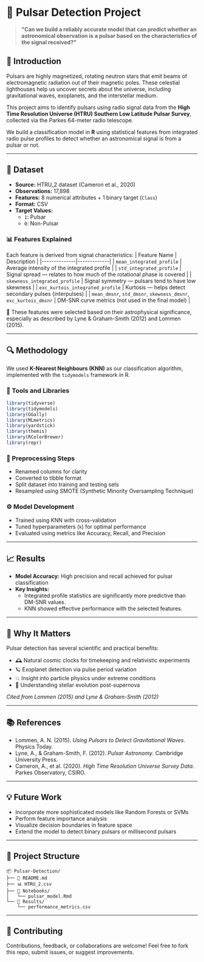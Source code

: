 # 🌌 Pulsar Detection Project

> **"Can we build a reliably accurate model that can predict whether an astronomical observation is a pulsar based on the characteristics of the signal received?"**

## 🚀 Introduction

Pulsars are highly magnetized, rotating neutron stars that emit beams of electromagnetic radiation out of their magnetic poles. These celestial lighthouses help us uncover secrets about the universe, including gravitational waves, exoplanets, and the interstellar medium.

This project aims to identify pulsars using radio signal data from the **High Time Resolution Universe (HTRU) Southern Low Latitude Pulsar Survey**, collected via the Parkes 64-meter radio telescope.

We build a classification model in **R** using statistical features from integrated radio pulse profiles to detect whether an astronomical signal is from a pulsar or not.

---

## 📂 Dataset

- **Source:** HTRU_2 dataset (Cameron et al., 2020)
- **Observations:** 17,898
- **Features:** 8 numerical attributes + 1 binary target (`Class`)
- **Format:** CSV
- **Target Values:**
  - `1`: Pulsar
  - `0`: Non-Pulsar

### 📊 Features Explained

Each feature is derived from signal characteristics:
| Feature Name | Description |
|--------------|-------------|
| `mean_integrated_profile` | Average intensity of the integrated profile |
| `std_integrated_profile` | Signal spread — relates to how much of the rotational phase is covered |
| `skewness_integrated_profile` | Signal symmetry — pulsars tend to have low skewness |
| `exc_kurtois_integrated_profile` | Kurtosis — helps detect secondary pulses (interpulses) |
| `mean_dmsnr`, `std_dmsnr`, `skewness_dmsnr`, `exc_kurtois_dmsnr` | DM-SNR curve metrics (not used in the final model) |

📌 These features were selected based on their astrophysical significance, especially as described by Lyne & Graham-Smith (2012) and Lommen (2015).

---

## 🔍 Methodology

We used **K-Nearest Neighbours (KNN)** as our classification algorithm, implemented with the `tidymodels` framework in R.

### 🧰 Tools and Libraries
```r
library(tidyverse)
library(tidymodels)
library(GGally)
library(MLmetrics)
library(yardstick)
library(themis)
library(RColorBrewer)
library(repr)
```

### 🧪 Preprocessing Steps
- Renamed columns for clarity
- Converted to tibble format
- Split dataset into training and testing sets
- Resampled using SMOTE (Synthetic Minority Oversampling Technique)

### ⚙️ Model Development
- Trained using KNN with cross-validation
- Tuned hyperparameters (`k`) for optimal performance
- Evaluated using metrics like Accuracy, Recall, and Precision

---

## 📈 Results

- **Model Accuracy:** High precision and recall achieved for pulsar classification
- **Key Insights:**
  - Integrated profile statistics are significantly more predictive than DM-SNR values.
  - KNN showed effective performance with the selected features.

---

## 🧠 Why It Matters

Pulsar detection has several scientific and practical benefits:

- 🕰️ Natural cosmic clocks for timekeeping and relativistic experiments
- 🪐 Exoplanet detection via pulse period variation
- 💥 Insight into particle physics under extreme conditions
- 🌠 Understanding stellar evolution post-supernova

_Cited from Lommen (2015) and Lyne & Graham-Smith (2012)_

---

## 📚 References

- Lommen, A. N. (2015). _Using Pulsars to Detect Gravitational Waves_. Physics Today.  
- Lyne, A., & Graham-Smith, F. (2012). _Pulsar Astronomy_. Cambridge University Press.  
- Cameron, A., et al. (2020). _High Time Resolution Universe Survey Data_. Parkes Observatory, CSIRO.

---

## 💡 Future Work

- Incorporate more sophisticated models like Random Forests or SVMs
- Perform feature importance analysis
- Visualize decision boundaries in feature space
- Extend the model to detect binary pulsars or millisecond pulsars

---

## 📁 Project Structure
```
📦 Pulsar-Detection/
├── 📜 README.md
├── 📊 HTRU_2.csv
├── 📁 Notebooks/
│   └── pulsar_model.Rmd
└── 📁 Results/
    └── performance_metrics.csv
```

---

## 🤝 Contributing

Contributions, feedback, or collaborations are welcome! Feel free to fork this repo, submit issues, or suggest improvements.
